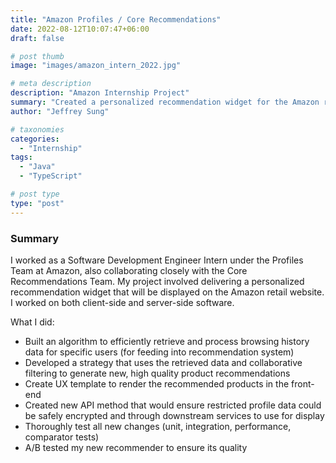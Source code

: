 ```yaml
---
title: "Amazon Profiles / Core Recommendations"
date: 2022-08-12T10:07:47+06:00
draft: false

# post thumb
image: "images/amazon_intern_2022.jpg"

# meta description
description: "Amazon Internship Project"
summary: "Created a personalized recommendation widget for the Amazon retail website."
author: "Jeffrey Sung"

# taxonomies
categories: 
  - "Internship"
tags:
  - "Java"
  - "TypeScript"

# post type
type: "post"
--- 
```


### Summary
I worked as a Software Development Engineer Intern under the Profiles Team at Amazon, also collaborating closely with the Core Recommendations Team. My project involved delivering a personalized recommendation widget that will be displayed on the Amazon retail website. I worked on both client-side and server-side software.

What I did:  
- Built an algorithm to efficiently retrieve and process browsing history data for specific users (for feeding into recommendation system)
- Developed a strategy that uses the retrieved data and collaborative filtering to generate new, high quality product recommendations
- Create UX template to render the recommended products in the front-end
- Created new API method that would ensure restricted profile data could be safely encrypted and through downstream services to use for display
- Thoroughly test all new changes (unit, integration, performance, comparator tests)
- A/B tested my new recommender to ensure its quality